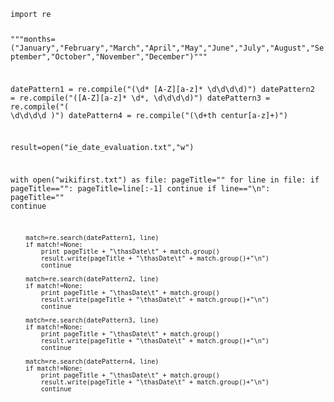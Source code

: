 
<code>
import re

"""months=("January","February","March","April","May","June","July","August","September","October","November","December")"""

datePattern1 = re.compile("(\d* [A-Z][a-z]* \d\d\d\d)")
datePattern2 = re.compile("([A-Z][a-z]* \d*, \d\d\d\d)")
datePattern3 = re.compile("( \d\d\d\d )")
datePattern4 = re.compile("(\d+th centur[a-z]+)")

result=open("ie_date_evaluation.txt","w")

with open("wikifirst.txt") as file:
    pageTitle=""
    for line in file:
        if pageTitle=="":
            pageTitle=line[:-1]
            continue
        if line=="\n":
            pageTitle=""
            continue
        
        match=re.search(datePattern1, line)
        if match!=None:
            print pageTitle + "\thasDate\t" + match.group()
            result.write(pageTitle + "\thasDate\t" + match.group()+"\n")
            continue
            
        match=re.search(datePattern2, line)
        if match!=None:
            print pageTitle + "\thasDate\t" + match.group()
            result.write(pageTitle + "\thasDate\t" + match.group()+"\n")
            continue

        match=re.search(datePattern3, line)
        if match!=None:
            print pageTitle + "\thasDate\t" + match.group()
            result.write(pageTitle + "\thasDate\t" + match.group()+"\n")
            continue

        match=re.search(datePattern4, line)
        if match!=None:
            print pageTitle + "\thasDate\t" + match.group()
            result.write(pageTitle + "\thasDate\t" + match.group()+"\n")
            continue
            
